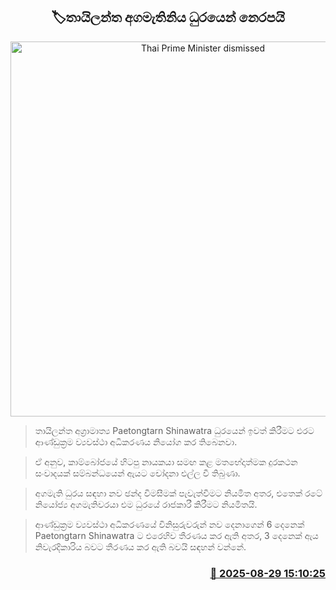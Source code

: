 <p align='center'><b><h2 align='center' title='Thai Prime Minister dismissed'>🏷තායිලන්ත අගමැතිනිය ධුරයෙන් නෙරපයි</h2></b></p>
<p align='center'><img src='https://helakuru.sgp1.cdn.digitaloceanspaces.com/esana/images/lib/Paetongtarn-Shinawatra.jpg' width='600' alt='Thai Prime Minister dismissed'></p>

> තායිලන්ත අග්‍රාමාත්‍ය Paetongtarn Shinawatra ධුරයෙන් ඉවත් කිරීමට එරට ආණ්ඩුක්‍රම ව්‍යවස්ථා අධිකරණය නියෝග කර තිබෙනවා.

> ඒ අනුව, කාම්බෝජයේ හිටපු නායකයා සමඟ කළ මතභේදාත්මක දුරකථන සංවාදයක් සම්බන්ධයෙන් ඇයට චෝදනා එල්ල වී තිබුණා.

> අගමැති ධුරය සඳහා නව ඡන්ද විමසීමක් පැවැත්වීමට නියමිත අතර, එතෙක් රටේ නියෝජ්‍ය අගමැතිවරයා එම ධුරයේ රාජකාරී කිරීමට නියමිතයි.

> ආණ්ඩුක්‍රම ව්‍යවස්ථා අධිකරණයේ විනිසුරුවරුන් නව දෙනාගෙන් 6 දෙනෙක් Paetongtarn Shinawatra ට එරෙහිව තීරණය කර ඇති අතර, 3 දෙනෙක් ඇය නිවැරදිකාරිය බවට තීරණය කර ඇති බවයි සඳහන් වන්නේ.



<h3 align='right'><a href='https://www.helakuru.lk/esana/p/113197/'>📅 2025-08-29 15:10:25</a></h3>
